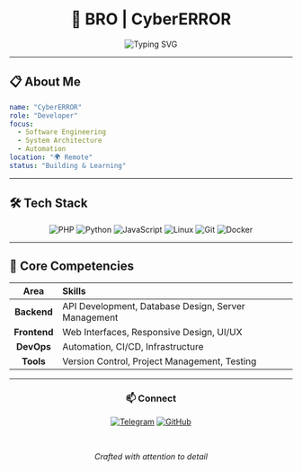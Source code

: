 <div align="center">

# 👋 BRO | CyberERROR

<img src="https://readme-typing-svg.herokuapp.com?font=Fira+Code&size=22&duration=3000&pause=1000&color=1E3A8A&center=true&vCenter=true&width=435&lines=Developer+%7C+Engineer;Building+Digital+Solutions" alt="Typing SVG" />

</div>

---

## 📋 About Me

```yaml
name: "CyberERROR"
role: "Developer"
focus:
  - Software Engineering
  - System Architecture
  - Automation
location: "🌍 Remote"
status: "Building & Learning"
```

---

## 🛠️ Tech Stack

<div align="center">

![PHP](https://img.shields.io/badge/PHP-%23777BB4.svg?style=for-the-badge&logo=php&logoColor=white)
![Python](https://img.shields.io/badge/Python-1E3A8A?style=for-the-badge&logo=python&logoColor=white)
![JavaScript](https://img.shields.io/badge/JavaScript-%23323330.svg?style=for-the-badge&logo=javascript&logoColor=%23F7DF1E)
![Linux](https://img.shields.io/badge/Linux-000000?style=for-the-badge&logo=linux&logoColor=white)
![Git](https://img.shields.io/badge/Git-1E3A8A?style=for-the-badge&logo=git&logoColor=white)
![Docker](https://img.shields.io/badge/Docker-%230db7ed.svg?style=for-the-badge&logo=docker&logoColor=white)

</div>

---

## 💼 Core Competencies

<div align="center">

| Area | Skills |
|:---:|:---|
| **Backend** | API Development, Database Design, Server Management |
| **Frontend** | Web Interfaces, Responsive Design, UI/UX |
| **DevOps** | Automation, CI/CD, Infrastructure |
| **Tools** | Version Control, Project Management, Testing |

</div>

---

<div align="center">

### 📫 Connect

[![Telegram](https://img.shields.io/badge/Telegram-1E3A8A?style=for-the-badge&logo=telegram&logoColor=white)](https://t.me/cybererror)
[![GitHub](https://img.shields.io/badge/GitHub-000000?style=for-the-badge&logo=github&logoColor=white)](https://github.com/CyberERROR)

<br>

*Crafted with attention to detail*

</div>
